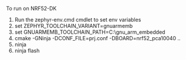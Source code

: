 To run on NRF52-DK
1) Run the zephyr-env.cmd cmdlet to set env variables
2) set ZEPHYR_TOOLCHAIN_VARIANT=gnuarmemb
3) set GNUARMEMB_TOOLCHAIN_PATH=C:\gnu_arm_embedded
4) cmake -GNinja -DCONF_FILE=prj.conf -DBOARD=nrf52_pca10040 ..
5) ninja
6) ninja flash